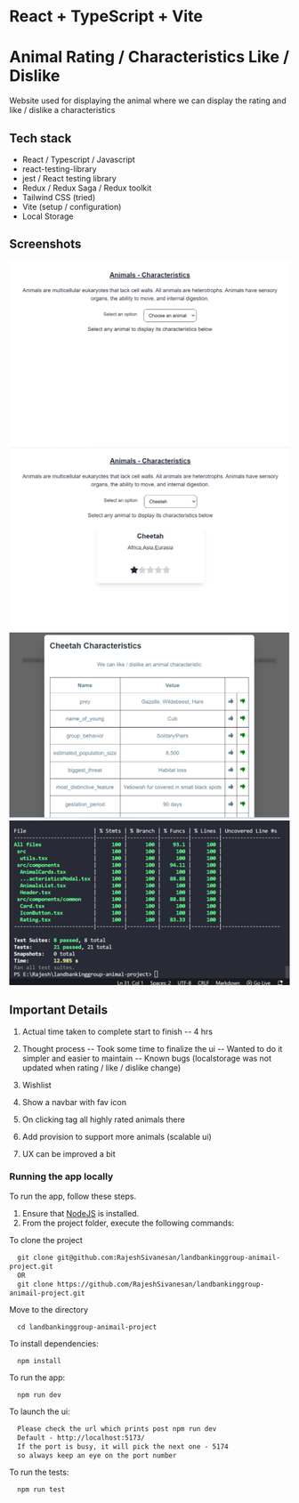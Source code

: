 # React + TypeScript + Vite

# Animal Rating / Characteristics Like / Dislike
Website used for displaying the animal where we can display the rating
and like / dislike a characteristics

## Tech stack
 - React / Typescript / Javascript
 - react-testing-library
 - jest / React testing library
 - Redux / Redux Saga / Redux toolkit
 - Tailwind CSS (tried)
 - Vite (setup / configuration)
 - Local Storage

## Screenshots

![Alt text](image.png)
![Alt text](image-1.png)
![Alt text](image-2.png)
![Alt text](image-3.png)

## Important Details

1. Actual time taken to complete start to finish
-- 4 hrs

2. Thought process
-- Took some time to finalize the ui
-- Wanted to do it simpler and easier to maintain
-- Known bugs (localstorage was not updated when rating / like / dislike change)

3. Wishlist
  1. Show a navbar with fav icon
  2. On clicking tag all highly rated animals there
  3. Add provision to support more animals (scalable ui)
  4. UX can be improved a bit

### Running the app locally

To run the app, follow these steps.

1. Ensure that [NodeJS](http://nodejs.org/) is installed.
2. From the project folder, execute the following commands:

To clone the project
```shell
  git clone git@github.com:RajeshSivanesan/landbankinggroup-animail-project.git
  OR
  git clone https://github.com/RajeshSivanesan/landbankinggroup-animail-project.git
```

Move to the directory
```shell
  cd landbankinggroup-animail-project
```

To install dependencies:
```shell
  npm install
```

To run the app:

```shell
  npm run dev
```

To launch the ui:

```shell
  Please check the url which prints post npm run dev
  Default - http://localhost:5173/
  If the port is busy, it will pick the next one - 5174
  so always keep an eye on the port number
```

To run the tests:

```shell
  npm run test
```